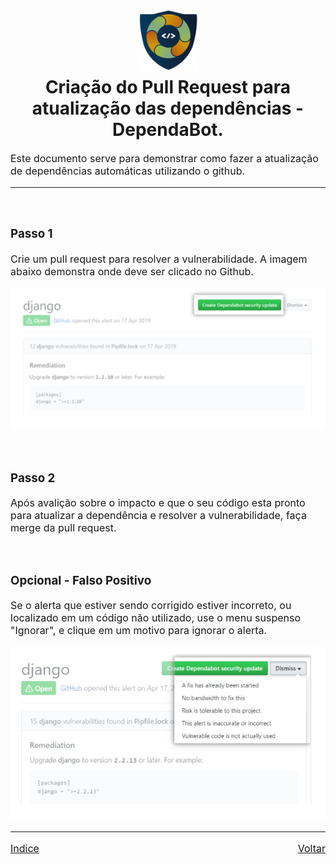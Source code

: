 <h1 align="center">
  <img src="resources/appsec.png" alt="Logo de Appsec" width="100">
  <br>
  Criação do Pull Request para atualização das dependências - DependaBot.
</h1>
<p><font size="3">
Este documento serve para demonstrar como fazer a atualização de dependências automáticas utilizando o github.</p>

----

<br>

### Passo 1

Crie um pull request para resolver a vulnerabilidade. A imagem abaixo demonstra onde deve ser clicado no Github.

![Imagem demonstrando o deve ser clicado](resources/dependa1.png)

<br>

### Passo 2

Após avalição sobre o impacto e que o seu código esta pronto para atualizar a dependência e resolver a vulnerabilidade, faça merge da pull request. 


<br>

### Opcional - Falso Positivo

Se o alerta que estiver sendo corrigido estiver incorreto, ou localizado em um código não utilizado, use o menu suspenso "Ignorar", e clique em um motivo para ignorar o alerta.

![Imagem demonstrando o deve ser clicado](resources/dependa2.png)

---

<a href="../README.md" style="float: left;">Indice</a>
<a href="README.md" style="float: right;">Voltar</a>